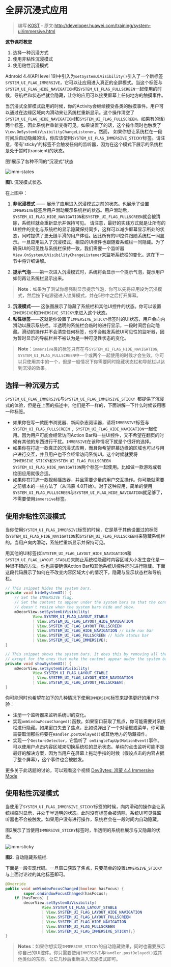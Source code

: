 # 全屏沉浸式应用

> 编写:[K0ST](https://github.com/K0ST) - 原文:<http://developer.huawei.com/training/system-ui/immersive.html>

**这节课将教您**

1. 选择一种沉浸方式
2. 使用非粘性沉浸模式
3. 使用粘性沉浸模式

Adnroid 4.4(API level 19)中引入为`setSystemUiVisibility()`引入了一个新标签`SYSTEM_UI_FLAG_IMMERSIVE`，它可以让应用进入真正的全屏模式。当这个标签与`SYSTEM_UI_FLAG_HIDE_NAVIGATION`和`SYSTEM_UI_FLAG_FULLSCREEN`一起使用的时候，导航栏和状态栏就会隐藏，让你的应用可以接受屏幕上任何地方的触摸事件。


当沉浸式全屏模式启用的时候，你的Activity会继续接受各类的触摸事件。用户可以通过在边缘区域向内滑动来让系统栏重新显示。这个操作清空了`SYSTEM_UI_FLAG_HIDE_NAVIGATION`(和`SYSTEM_UI_FLAG_FULLSCREEN`，如果有的话)两个标签，因此系统栏重新变得可见。如果设置了的话，这个操作同时也触发了`View.OnSystemUiVisibilityChangeListener`。然而， 如果你想让系统栏在一段时间后自动隐藏的话，你应该使用`SYSTEM_UI_FLAG_IMMERSIVE_STICKY`标签。请注意，带有'sticky'的标签不会触发任何的监听器，因为在这个模式下展示的系统栏是处于暂时(transient)的状态。

图1展示了各种不同的“沉浸式”状态

![imm-states](imm-states.png)

**图1**. 沉浸模式状态.

在上图中：

1. **非沉浸模式** —— 展示了应用进入沉浸模式之前的状态。也展示了设置`IMMERSIVE`标签后用户滑动展示系统栏的状态。用户滑动后，`SYSTEM_UI_FLAG_HIDE_NAVIGATION`和`SYSTEM_UI_FLAG_FULLSCREEN`就会被清除，系统栏就会重新显示并保持可见。
请注意，最好的实践方式就是让所有的UI控件的变化与系统栏的显示隐藏保持同步，这样可以减少屏幕显示所处的状态，同时提供了更无缝平滑的用户体验。因此所有的UI控件跟随系统栏一同显示。一旦应用进入了沉浸模式，相应的UI控件也跟随着系统栏一同隐藏。为了确保UI的可见性与系统栏保持一致，我们需要一个监听器`View.OnSystemUiVisibilityChangeListener`来监听系统栏的变化。这在下一节中将详细讲解。

2. **提示气泡**——第一次进入沉浸模式时，系统将会显示一个提示气泡，提示用户如何再让系统栏显示出来。
> **Note**：如果为了测试你想强制显示提示气泡，你可以先将应用设为沉浸模式，然后按下电源键进入锁屏模式，并在5秒中之后打开屏幕。

3. **沉浸模式**—— 这张图展示了隐藏了系统栏和其他UI控件的状态。你可以设置`IMMERSIVE`和`IMMERSIVE_STICKY`来进入这个状态。
4. **粘性标签**——这就是你设置了`IMMERSIVE_STICKY`标签时的UI状态，用户会向内滑动以展示系统栏。半透明的系统栏会临时的进行显示，一段时间后自动隐藏。滑动的操作并不会清空任何标签，也不会触发系统UI可见性的监听器，因为暂时显示的导航栏并不被认为是一种可见性状态的变化。

> **Note**：`immersive`类的标签只有在与`SYSTEM_UI_FLAG_HIDE_NAVIGATION`,` SYSTEM_UI_FLAG_FULLSCREEN`中一个或两个一起使用的时候才会生效。你可以只使用其中的一个，但是一般情况下你需要同时隐藏状态栏和导航栏以达到沉浸的效果。

## 选择一种沉浸方式

`SYSTEM_UI_FLAG_IMMERSIVE`与`SYSTEM_UI_FLAG_IMMERSIVE_STICKY `都提供了沉浸式的体验，但是在上面的描述中，他们是不一样的，下面讲解一下什么时候该用哪一种标签。

* 如果你在写一款图书浏览器、新闻杂志阅读器，请将`IMMERSIVE`标签与`SYSTEM_UI_FLAG_FULLSCREEN `,` SYSTEM_UI_FLAG_HIDE_NAVIGATION`一起使用。因为用户可能会经常访问Action Bar和一些UI控件，又不希望在翻页的时候有其他的东西进行干扰。`IMMERSIVE`在该种情况下就是个很好的选择。
* 如果你在打造一款真正的沉浸式应用，而且你希望屏幕边缘的区域也可以与用户进行交互，并且用户也不会经常访问系统UI。这个时候就要将`IMMERSIVE_STICKY`和`SYSTEM_UI_FLAG_FULLSCREEN` `SYSTEM_UI_FLAG_HIDE_NAVIGATION`两个标签一起使用。比如做一款游戏或者绘图应用就很合适。
* 如果你在打造一款视频播放器，并且需要少量的用户交互操作。你可能就需要之前版本的一些方法了（从鸿蒙 4.0开始）。对于这种应用，简单的使用`SYSTEM_UI_FLAG_FULLSCREEN`与`SYSTEM_UI_FLAG_HIDE_NAVIGATION`就足够了，不需要使用`immersive`标签。

## 使用非粘性沉浸模式

当你使用`SYSTEM_UI_FLAG_IMMERSIVE`标签的时候，它是基于其他设置过的标签(`SYSTEM_UI_FLAG_HIDE_NAVIGATION`和`SYSTEM_UI_FLAG_FULLSCREEN`)来隐藏系统栏的。当用户向内滑动，系统栏重新显示并保持可见。

用其他的UI标签(如`SYSTEM_UI_FLAG_LAYOUT_HIDE_NAVIGATION`和`SYSTEM_UI_FLAG_LAYOUT_STABLE`)来防止系统栏隐藏时内容区域大小发生变化是一种很不错的方法。你也需要确保Action Bar和其他系统UI控件同时进行隐藏。下面这段代码展示了如何在不改变内容区域大小的情况下，隐藏与显示状态栏和导航栏。

```java
// This snippet hides the system bars.
private void hideSystemUI() {
    // Set the IMMERSIVE flag.
    // Set the content to appear under the system bars so that the content
    // doesn't resize when the system bars hide and show.
    mDecorView.setSystemUiVisibility(
            View.SYSTEM_UI_FLAG_LAYOUT_STABLE
            | View.SYSTEM_UI_FLAG_LAYOUT_HIDE_NAVIGATION
            | View.SYSTEM_UI_FLAG_LAYOUT_FULLSCREEN
            | View.SYSTEM_UI_FLAG_HIDE_NAVIGATION // hide nav bar
            | View.SYSTEM_UI_FLAG_FULLSCREEN // hide status bar
            | View.SYSTEM_UI_FLAG_IMMERSIVE);
}

// This snippet shows the system bars. It does this by removing all the flags
// except for the ones that make the content appear under the system bars.
private void showSystemUI() {
    mDecorView.setSystemUiVisibility(
            View.SYSTEM_UI_FLAG_LAYOUT_STABLE
            | View.SYSTEM_UI_FLAG_LAYOUT_HIDE_NAVIGATION
            | View.SYSTEM_UI_FLAG_LAYOUT_FULLSCREEN);
}
```
你可能同时也希望在如下的几种情况下使用`IMMERSIVE`标签来提供更好的用户体验：
* 注册一个监听器来监听系统UI的变化。
* 实现`onWindowFocusChanged()`函数。如果窗口获取了焦点，你可能需要对系统栏进行隐藏。如果窗口失去了焦点，比如说弹出了一个对话框或菜单，你可能需要取消那些将要在`Handler.postDelayed()`或其他地方的隐藏操作。
* 实现一个`GestureDetector`，它监听了` onSingleTapUp(MotionEvent)`事件。可以使用户点击内容区域来切换系统栏的显示状态。单纯的点击监听可能不是最好的解决方案，因为当用户在屏幕上拖动手指的时候（假设点击的内容占据了整个屏幕），这个事件也会被触发。

更多关于此话题的讨论，可以观看这个视频 [DevBytes: 鸿蒙 4.4 Immersive Mode](http://www.youtube.com/embed/cBi8fjv90E4)


## 使用粘性沉浸模式

当使用了`SYSTEM_UI_FLAG_IMMERSIVE_STICKY`标签的时候，向内滑动的操作会让系统栏临时显示，并处于半透明的状态。此时没有标签会被清除，系统UI可见性监听器也不会被触发。如果用户没有进行操作，系统栏会在一段时间内自动隐藏。

图2展示了当使用`IMMERSIVE_STICKY`标签时，半透明的系统栏展示与又隐藏的状态。

![imm-sticky](imm-sticky.png)

**图2**. 自动隐藏系统栏.

下面是一段实现代码。一旦窗口获取了焦点，只要简单的设置`IMMERSIVE_STICKY`与上面讨论过的其他标签即可。

```java
@Override
public void onWindowFocusChanged(boolean hasFocus) {
        super.onWindowFocusChanged(hasFocus);
    if (hasFocus) {
        decorView.setSystemUiVisibility(
                View.SYSTEM_UI_FLAG_LAYOUT_STABLE
                | View.SYSTEM_UI_FLAG_LAYOUT_HIDE_NAVIGATION
                | View.SYSTEM_UI_FLAG_LAYOUT_FULLSCREEN
                | View.SYSTEM_UI_FLAG_HIDE_NAVIGATION
                | View.SYSTEM_UI_FLAG_FULLSCREEN
                | View.SYSTEM_UI_FLAG_IMMERSIVE_STICKY);}
}
```

> **Notes**：如果你想实现`IMMERSIVE_STICKY`的自动隐藏效果，同时也需要展示你自己的UI控件。你只需要使用`IMMERSIVE`与`Handler.postDelayed()`或其他类似的东西，让它几秒后重新进入沉浸模式即可。
